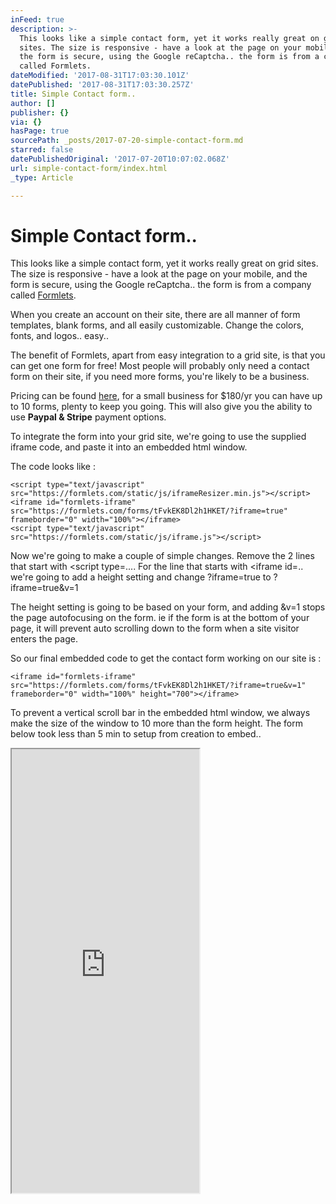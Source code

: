 ```yaml
---
inFeed: true
description: >-
  This looks like a simple contact form, yet it works really great on grid
  sites. The size is responsive - have a look at the page on your mobile, and
  the form is secure, using the Google reCaptcha.. the form is from a company
  called Formlets.
dateModified: '2017-08-31T17:03:30.101Z'
datePublished: '2017-08-31T17:03:30.257Z'
title: Simple Contact form..
author: []
publisher: {}
via: {}
hasPage: true
sourcePath: _posts/2017-07-20-simple-contact-form.md
starred: false
datePublishedOriginal: '2017-07-20T10:07:02.068Z'
url: simple-contact-form/index.html
_type: Article

---
```

# Simple Contact form..

This looks like a simple contact form, yet it works really great on grid sites. The size is responsive - have a look at the page on your mobile, and the form is secure, using the Google reCaptcha.. the form is from a company called [Formlets][0].

When you create an account on their site, there are all manner of form templates, blank forms, and all easily customizable. Change the colors, fonts, and logos.. easy..

The benefit of Formlets, apart from easy integration to a grid site, is that you can get one form for free! Most people will probably only need a contact form on their site, if you need more forms, you're likely to be a business.

Pricing can be found [here][1], for a small business for $180/yr you can have up to 10 forms, plenty to keep you going. This will also give you the ability to use **Paypal & Stripe** payment options.

To integrate the form into your grid site, we're going to use the supplied iframe code, and paste it into an embedded html window.

The code looks like :

    <script type="text/javascript" src="https://formlets.com/static/js/iframeResizer.min.js"></script>
    <iframe id="formlets-iframe" src="https://formlets.com/forms/tFvkEK8Dl2h1HKET/?iframe=true" frameborder="0" width="100%"></iframe>
    <script type="text/javascript" src="https://formlets.com/static/js/iframe.js"></script>

Now we're going to make a couple of simple changes. Remove the 2 lines that start with <script type=.... For the line that starts with <iframe id=.. we're going to add a height setting and change ?iframe=true to ?iframe=true&v=1

The height setting is going to be based on your form, and adding &v=1 stops the page autofocusing on the form. ie if the form is at the bottom of your page, it will prevent auto scrolling down to the form when a site visitor enters the page.

So our final embedded code to get the contact form working on our site is :

    <iframe id="formlets-iframe" src="https://formlets.com/forms/tFvkEK8Dl2h1HKET/?iframe=true&v=1" frameborder="0" width="100%" height="700"></iframe>

To prevent a vertical scroll bar in the embedded html window, we always make the size of the window to 10 more than the form height. The form below took less than 5 min to setup from creation to embed..

<iframe src="https://the-grid.github.io/ed-userhtml/?g=eJw1i0EKwjAQAL8SFvSm2XhRpFsvVoRe_YA2WxNsiGzW-n2hwePMME0c5Z7YRE8wZkkTa9lUB6bIQBBU3-Vo7b9uh5wWKFYv86vrD-dpF9y17272VE9S-fB6Jgdm4UcWz0KAYL7RayBwiCswgeMzKMEeEdrG1rn9AcvEMQ4" height="710" style=""></iframe>



[0]: https://formlets.com/?ref=gridtalk
[1]: https://formlets.com/pricing/?cur=USD&mode=YEARLY